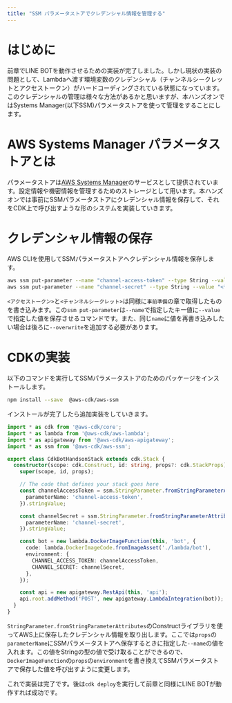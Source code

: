 ```yaml
---
title: "SSM パラメータストアでクレデンシャル情報を管理する"
---
```


# はじめに

前章でLINE BOTを動作させるための実装が完了しました。しかし現状の実装の問題として、Lambdaへ渡す環境変数のクレデンシャル（チャンネルシークレットとアクセストークン）がハードコーディングされている状態になっています。このクレデンシャルの管理は様々な方法があるかと思いますが、本ハンズオンではSystems Manager(以下SSM)パラメータストアを使って管理をすることにします。

# AWS Systems Manager パラメータストアとは

パラメータストアは[AWS Systems Manager](https://aws.amazon.com/jp/systems-manager/)のサービスとして提供されています。設定情報や機密情報を管理するためのストレージとして用います。本ハンズオンでは事前にSSMパラメータストアにクレデンシャル情報を保存して、それをCDK上で呼び出すような形のシステムを実装していきます。

# クレデンシャル情報の保存

AWS CLIを使用してSSMパラメータストアへクレデンシャル情報を保存します。

```bash
aws ssm put-parameter --name "channel-access-token" --type String --value "<アクセストークン>"
aws ssm put-parameter --name "channel-secret" --type String --value "<チャンネルシークレット>"
```

`<アクセストークン>`と`<チャンネルシークレット>`は同様に`事前準備`の章で取得したものを書き込みます。この`ssm put-parameter`は`--name`で指定したキー値に`--value`で指定した値を保存させるコマンドです。また、同じ`name`に値を再書き込みしたい場合は後ろに`--overwrite`を追加する必要があります。

# CDKの実装

以下のコマンドを実行してSSMパラメータストアのためのパッケージをインストールします。

```bash
npm install --save 	@aws-cdk/aws-ssm
```

インストールが完了したら追加実装をしていきます。

```typescript:lib/cdk-bot-handson-stack.ts
import * as cdk from '@aws-cdk/core';
import * as lambda from '@aws-cdk/aws-lambda';
import * as apigateway from '@aws-cdk/aws-apigateway';
import * as ssm from '@aws-cdk/aws-ssm';

export class CdkBotHandsonStack extends cdk.Stack {
  constructor(scope: cdk.Construct, id: string, props?: cdk.StackProps) {
    super(scope, id, props);

    // The code that defines your stack goes here
    const channelAccessToken = ssm.StringParameter.fromStringParameterAttributes(this, 'channel-access-token', {
      parameterName: 'channel-access-token',
    }).stringValue;

    const channelSecret = ssm.StringParameter.fromStringParameterAttributes(this, 'channel-secret', {
      parameterName: 'channel-secret',
    }).stringValue;

    const bot = new lambda.DockerImageFunction(this, 'bot', {
      code: lambda.DockerImageCode.fromImageAsset('./lambda/bot'),
      environment: {
        CHANNEL_ACCESS_TOKEN: channelAccessToken,
        CHANNEL_SECRET: channelSecret,
      },
    });

    const api = new apigateway.RestApi(this, 'api');
    api.root.addMethod('POST', new apigateway.LambdaIntegration(bot));
  }
}
```

`StringParameter.fromStringParameterAttributes`のConstructライブラリを使ってAWS上に保存したクレデンシャル情報を取り出します。ここでは`props`の`parameterName`にSSMパラメータストアへ保存するときに指定した`--name`の値を入れます。この値をStringの型の値で受け取ることができるので、`DockerImageFunction`の`props`の`environment`を書き換えてSSMパラメータストアで保存した値を呼び出すように変更します。

これで実装は完了です。後は`cdk deploy`を実行して前章と同様にLINE BOTが動作すれば成功です。
